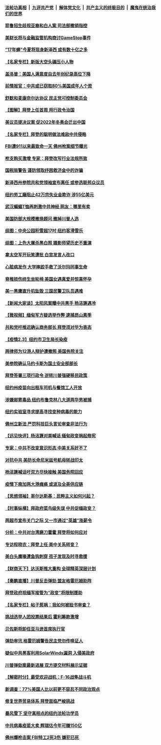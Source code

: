 ####  [法轮功真相](../../../../basic/blob/master/README.md?t=02040631) &nbsp;|&nbsp; [九评共产党](../../../../9ping.md/blob/master/README.md?t=02040631) &nbsp;|&nbsp; [解体党文化](../../../../jtdwh.md/blob/master/README.md?t=02040631)  &nbsp;|&nbsp; [共产主义的终极目的](../../../../gczydzjmd.md/blob/master/README.md?t=02040631) &nbsp;|&nbsp; [魔鬼在统治我们的世界](../../../../mgztzwmdsj.md/blob/master/README.md?t=02040631) 

#### [耶鲁招生歧视亚裔和白人案 司法部撤销指控](../pages/nsc412/n12731337.md?t=02040631) 

#### [美财长将与金融监管机构商讨GameStop事件](../pages/nsc412/n12731197.md?t=02040631) 

#### [“17年蝉”今夏将现身新泽西 或有数十亿之多](../pages/nsc412/n12731283.md?t=02040631) 

#### [【名家专栏】新版大空头碾压小人物](../pages/nsc412/n12731192.md?t=02040631) 

#### [盖洛普：美国人满意度自去年创纪录高位下降](../pages/nsc412/n12731217.md?t=02040631) 

#### [前情报官：中共或已窃取80%美国成年人个资](../pages/nsc412/n12728987.md?t=02040631) 

#### [舒默和麦康奈尔达协议 民主党可控制委员会](../pages/nsc412/n12731036.md?t=02040631) 

#### [【图解】拜登上任首周 用行政令治国](../pages/nsc412/n12731127.md?t=02040631) 

#### [美议员提决议案 促2022年冬奥会迁出中国](../pages/nsc412/n12731176.md?t=02040631) 

#### [【名家专栏】拜登的聪明做法难敌中共侵略](../pages/nsc412/n12730865.md?t=02040631) 

#### [FBI遭911以来最致命一天 佛州枪案细节曝光](../pages/nsc412/n12731081.md?t=02040631) 

#### [枪支购买激增 专家：拜登改写行业法规所致](../pages/nsc412/n12731122.md?t=02040631) 

#### [国税局警告 谨防领取纾困救济金中的诈骗](../pages/nsc412/n12731146.md?t=02040631) 

#### [新泽西州参院共和党领袖宣布离任 或参选联邦众议员](../pages/nsc412/n12731083.md?t=02040631) 

#### [纽约劳工廰阻止42万宗失业金欺诈 涉55亿美元](../pages/nsc412/n12729447.md?t=02040631) 

#### [武汉蝙蝠T恤再刺激中共神经 网友：哪里有卖](../pages/nsc412/n12730986.md?t=02040631) 

#### [美国防部大规模撤换顾问 撤掉川普人选](../pages/nsc412/n12730826.md?t=02040631) 

#### [组图：中央公园积雪超17吋 纽约客滑雪乐](../pages/nsc412/n12729568.md?t=02040631) 

#### [组图：上色大屠杀黑白照 摄影师望历史不重演](../pages/nsc412/n12730537.md?t=02040631) 

#### [拿太空军开玩笑遭批 白宫发言人改口](../pages/nsc412/n12730896.md?t=02040631) 

#### [心脏病发作 大学摔跤手救了沃尔玛同事生命](../pages/nsc412/n12730788.md?t=02040631) 

#### [脊椎损伤终生坐轮椅 美国女遇真爱并惊喜怀孕](../pages/nsc412/n12729996.md?t=02040631) 

#### [美一黑鹰直升机坠毁 三国民警卫队员遇难](../pages/nsc412/n12730888.md?t=02040631) 

#### [【新闻大家谈】太阳风案曝中共黑手 杨洁篪遇冷](../pages/nsc412/n12730787.md?t=02040631) 

#### [【微视频】缅甸军方疑选举作弊 逮捕昂山素季](../pages/nsc412/n12730640.md?t=02040631) 

#### [共和党吁推迟确认商务部长 拜登须对华为表态](../pages/nsc412/n12730505.md?t=02040631) 

#### [【疫情2.3】纽约市卫生局长染疫](../pages/nsc412/n12730176.md?t=02040631) 

#### [两律师为12港人辩护遭撤照 美国务院关注](../pages/nsc412/n12730042.md?t=02040631) 

#### [美参院确认马约卡斯为国土安全部部长](../pages/nsc412/n12729916.md?t=02040631) 

#### [拜登签署三项行政令 逆转川普强硬移民政策](../pages/nsc412/n12729215.md?t=02040631) 

#### [纽约州疫苗向出租车司机与餐馆工人开放](../pages/nsc412/n12729591.md?t=02040631) 

#### [涉嫌邮寄毒品 纽约布鲁克林八大道两华男被捕](../pages/nsc412/n12729434.md?t=02040631) 

#### [纽约实验室寻求提高寻找变种病毒的能力](../pages/nsc412/n12729437.md?t=02040631) 

#### [佛州立新法 严罚科技巨头言论审查非法行为](../pages/nsc412/n12729428.md?t=02040631) 

#### [【远见快评】杨洁篪对美喊话 缅甸政变祸起修宪](../pages/nsc412/n12729136.md?t=02040631) 

#### [专家：中共不改变意识形态 中美关系好不了](../pages/nsc412/n12729183.md?t=02040631) 

#### [对抗中共 美防长命尼米兹号航母转战印太](../pages/nsc412/n12729303.md?t=02040631) 

#### [杨洁篪喊话吁双方尽快接触 美国务院回应](../pages/nsc412/n12729243.md?t=02040631) 

#### [疫情下南加两大港瘫痪 或波及全美供应链](../pages/nsc412/n12729378.md?t=02040631) 

#### [【思想领袖】哥尔达斯基：民粹主义如何兴起？](../pages/nsc412/n12523669.md?t=02040631) 

#### [【时事纵横】拜政府菜鸟级失误 中共促缅政变？](../pages/nsc412/n12729074.md?t=02040631) 

#### [两超市宣布关门之际 又一市通过“英雄”涨薪令](../pages/nsc412/n12729151.md?t=02040631) 

#### [分析：中共对台湾磨刀霍霍 拜登将如何应对](../pages/nsc412/n12726741.md?t=02040631) 

#### [专访程晓农：拜登上任 美中关系转变？](../pages/nsc412/n12726483.md?t=02040631) 

#### [美白头鹰喙遭鱼钩刺穿 孩子发现及时寻救援](../pages/nsc412/n12727828.md?t=02040631) 

#### [【财商天下】达沃斯推大重构 全球精英深层计划](../pages/nsc412/n12728749.md?t=02040631) 

#### [【秦鹏直播】川普反击弹劾 盟友格雷厄姆助阵](../pages/nsc412/n12729047.md?t=02040631) 

#### [拜登政府视缅军接管为“政变”将限制援助](../pages/nsc412/n12728771.md?t=02040631) 

#### [【名家专栏】帖子惹祸：我如何被脸书审查？](../pages/nsc412/n12728739.md?t=02040631) 

#### [挑战选举人团投票结果后 霍利筹款激增](../pages/nsc412/n12728971.md?t=02040631) 

#### [贝佐斯将卸任亚马逊首席执行官](../pages/nsc412/n12728947.md?t=02040631) 

#### [弹劾审讯 格雷厄姆警告民主党勿传唤证人](../pages/nsc412/n12728852.md?t=02040631) 

#### [疑似中共黑客利用SolarWinds漏洞 入侵美政府](../pages/nsc412/n12728757.md?t=02040631) 

#### [川普弹劾案最新进展 双方提交材料展示证据](../pages/nsc412/n12728832.md?t=02040631) 

#### [【解密时分】最受欢迎战机：F-16战隼战斗机](../pages/nsc412/n12726380.md?t=02040631) 

#### [新调查：77%美国人比以前更不容忍不同政治观点](../pages/nsc412/n12728781.md?t=02040631) 

#### [修复世界贸易体系 拜登面临严峻挑战](../pages/nsc412/n12728762.md?t=02040631) 

#### [暴风雪下 坚守真相点的纽约法轮功学员](../pages/nsc412/n12728652.md?t=02040631) 

#### [中共病毒疫苗大卖 辉瑞估今年可赚150亿](../pages/nsc412/n12728666.md?t=02040631) 

#### [佛州爆枪击案 FBI特工2死3伤 嫌犯已死](../pages/nsc412/n12728627.md?t=02040631) 

